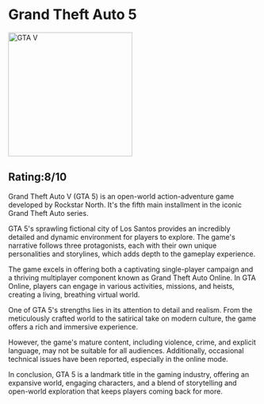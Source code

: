 </head>
<body>
  <h1>Grand Theft Auto 5 </h1>
  <img src="https://upload.wikimedia.org/wikipedia/en/thumb/a/a5/Grand_Theft_Auto_V.png/220px-Grand_Theft_Auto_V.png" alt="GTA V" style="width:250px;height:250px;">
  <h2>Rating:8/10</h2>
<p>Grand Theft Auto V (GTA 5) is an open-world action-adventure game developed by Rockstar North. It's the fifth main installment in the iconic Grand Theft Auto series.</p>
      <p>GTA 5's sprawling fictional city of Los Santos provides an incredibly detailed and dynamic environment for players to explore. The game's narrative follows three protagonists, each with their own unique personalities and storylines, which adds depth to the gameplay experience.</p>
      <p>The game excels in offering both a captivating single-player campaign and a thriving multiplayer component known as Grand Theft Auto Online. In GTA Online, players can engage in various activities, missions, and heists, creating a living, breathing virtual world.</p>
      <p>One of GTA 5's strengths lies in its attention to detail and realism. From the meticulously crafted world to the satirical take on modern culture, the game offers a rich and immersive experience.</p>
      <p>However, the game's mature content, including violence, crime, and explicit language, may not be suitable for all audiences. Additionally, occasional technical issues have been reported, especially in the online mode.</p>
      <p>In conclusion, GTA 5 is a landmark title in the gaming industry, offering an expansive world, engaging characters, and a blend of storytelling and open-world exploration that keeps players coming back for more.</p>

